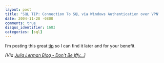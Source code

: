 ```yaml
---
layout: post
title: "SQL TIP: Connection To SQL via Windows Authentication over VPN"
date: 2004-11-28 -0800
comments: true
disqus_identifier: 1683
categories: [sql]
---
```

I’m posting this great
[tip](http://sqljunkies.com/WebLog/roman/archive/2004/11/28/5296.aspx "Connection to SQL")
so I can find it later and for your benefit.

*[Via [Julia Lerman Blog - Don’t Be
Iffy...](http://www.thedatafarm.com/blog/PermaLink.aspx?guid=52ecf26f-f9d5-457f-9438-360a029aefcd "Julia Lerman")]*

